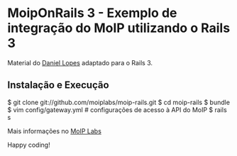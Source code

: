 MoipOnRails 3 - Exemplo de integração do MoIP utilizando o Rails 3
===================================================================

Material do [Daniel Lopes](http://github.com/danielvlopes/) adaptado para o Rails 3.

Instalação e Execução
----------------------


  $ git clone git://github.com/moiplabs/moip-rails.git
  $ cd moip-rails
  $ bundle
  $ vim config/gateway.yml # configurações de acesso à API do MoIP
  $ rails s


Mais informações no [MoIP Labs](http://labs.moip.com.br/blog/moiponrails-exemplo-de-integracao-da-api-do-moip-com-o-rails-3/)

Happy coding!
